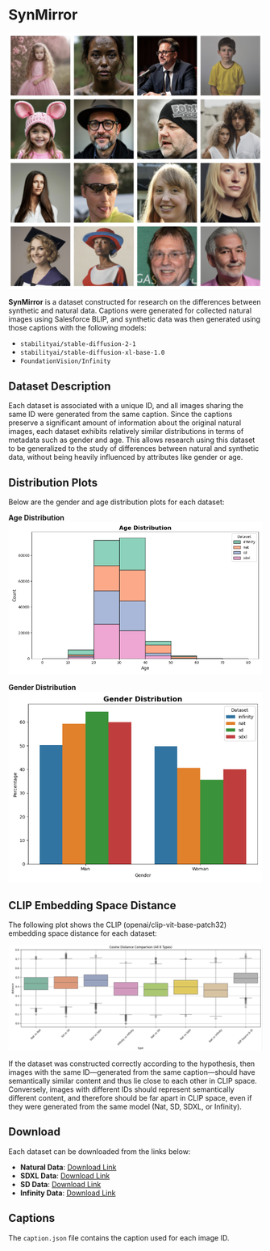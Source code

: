 # SynMirror

![Sample Image](static/sample.png)

**SynMirror** is a dataset constructed for research on the differences between synthetic and natural data. Captions were generated for collected natural images using Salesforce BLIP, and synthetic data was then generated using those captions with the following models:
- `stabilityai/stable-diffusion-2-1`
- `stabilityai/stable-diffusion-xl-base-1.0`
- `FoundationVision/Infinity`

## Dataset Description

Each dataset is associated with a unique ID, and all images sharing the same ID were generated from the same caption. Since the captions preserve a significant amount of information about the original natural images, each dataset exhibits relatively similar distributions in terms of metadata such as gender and age. This allows research using this dataset to be generalized to the study of differences between natural and synthetic data, without being heavily influenced by attributes like gender or age.

## Distribution Plots

Below are the gender and age distribution plots for each dataset:

**Age Distribution**  
![Age Distribution](static/age_distribution.png)

**Gender Distribution**  
![Gender Distribution](static/gender_distribution.png)

## CLIP Embedding Space Distance

The following plot shows the CLIP (openai/clip-vit-base-patch32) embedding space distance for each dataset:

![CLIP Distance](static/clip_distance.png)

If the dataset was constructed correctly according to the hypothesis, then images with the same ID—generated from the same caption—should have semantically similar content and thus lie close to each other in CLIP space. Conversely, images with different IDs should represent semantically different content, and therefore should be far apart in CLIP space, even if they were generated from the same model (Nat, SD, SDXL, or Infinity).

## Download

Each dataset can be downloaded from the links below:

- **Natural Data**: [Download Link](#)
- **SDXL Data**: [Download Link](#)
- **SD Data**: [Download Link](#)
- **Infinity Data**: [Download Link](#)

## Captions

The `caption.json` file contains the caption used for each image ID.


